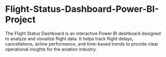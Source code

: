 # Flight-Status-Dashboard-Power-BI-Project
The Flight Status Dashboard is an interactive Power BI dashboard designed to analyze and visualize flight data. It helps track flight delays, cancellations, airline performance, and time-based trends to provide clear operational insights for the aviation industry. 
